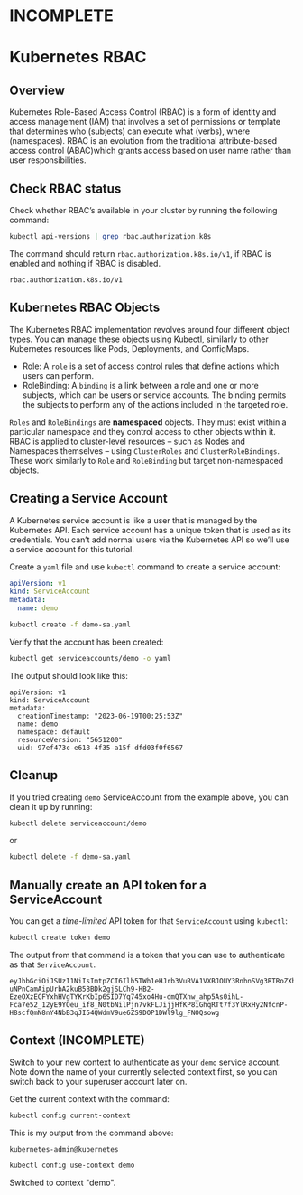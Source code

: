 # **INCOMPLETE**
# Kubernetes RBAC
## Overview
Kubernetes Role-Based Access Control (RBAC) is a form of identity and access management (IAM) that involves a set of permissions or template that determines who (subjects) can execute what (verbs), where (namespaces). RBAC is an evolution from the traditional attribute-based access control (ABAC)which grants access based on user name rather than user responsibilities.

## Check RBAC status
Check whether RBAC’s available in your cluster by running the following command:
```sh
kubectl api-versions | grep rbac.authorization.k8s
```

The command should return `rbac.authorization.k8s.io/v1`, if RBAC is enabled and nothing if RBAC is disabled. 
```
rbac.authorization.k8s.io/v1
```

## Kubernetes RBAC Objects
The Kubernetes RBAC implementation revolves around four different object types. You can manage these objects using Kubectl, similarly to other Kubernetes resources like Pods, Deployments, and ConfigMaps.

- Role: A `role` is a set of access control rules that define actions which users can perform.
- RoleBinding: A `binding` is a link between a role and one or more subjects, which can be users or service accounts. The binding permits the subjects to perform any of the actions included in the targeted role.

`Roles` and `RoleBindings` are **namespaced** objects. They must exist within a particular namespace and they control access to other objects within it. RBAC is applied to cluster-level resources – such as Nodes and Namespaces themselves – using `ClusterRoles` and `ClusterRoleBindings`. These work similarly to `Role` and `RoleBinding` but target non-namespaced objects.

## Creating a Service Account
A Kubernetes service account is like a user that is managed by the Kubernetes API. Each service account has a unique token that is used as its credentials. You can’t add normal users via the Kubernetes API so we’ll use a service account for this tutorial.

Create a `yaml` file and use `kubectl` command to create a service account:
```yaml
apiVersion: v1
kind: ServiceAccount
metadata:
  name: demo
```

```sh
kubectl create -f demo-sa.yaml
```


Verify that the account has been created:
```sh
kubectl get serviceaccounts/demo -o yaml
```

The output should look like this:
```
apiVersion: v1
kind: ServiceAccount
metadata:
  creationTimestamp: "2023-06-19T00:25:53Z"
  name: demo
  namespace: default
  resourceVersion: "5651200"
  uid: 97ef473c-e618-4f35-a15f-dfd03f0f6567
```

## Cleanup
If you tried creating `demo` ServiceAccount from the example above, you can clean it up by running:
```sh
kubectl delete serviceaccount/demo
```
or
```sh
kubectl delete -f demo-sa.yaml
```

## Manually create an API token for a ServiceAccount
You can get a *time-limited* API token for that `ServiceAccount` using `kubectl`:

```sh
kubectl create token demo
```

The output from that command is a token that you can use to authenticate as that `ServiceAccount`.
```
eyJhbGciOiJSUzI1NiIsImtpZCI6Ilh5TWh1eHJrb3VuRVA1VXBJOUY3RnhnSVg3RTRoZXhlTnFGQ1llRldsZ1kifQ.eyJhdWQiOlsiaHR0cHM6Ly9rdWJlcm5ldGVzLmRlZmF1bHQuc3ZjLmNsdXN0ZXIubG9jYWwiXSwiZXhwIjoxNjg3MTM4NDE4LCJpYXQiOjE2ODcxMzQ4MTgsImlzcyI6Imh0dHBzOi8va3ViZXJuZXRlcy5kZWZhdWx0LnN2Yy5jbHVzdGVyLmxvY2FsIiwia3ViZXJuZXRlcy5pbyI6eyJuYW1lc3BhY2UiOiJkZWZhdWx0Iiwic2VydmljZWFjY291bnQiOnsibmFtZSI6ImRlbW8iLCJ1aWQiOiI5N2VmNDczYy1lNjE4LTRmMzUtYTE1Zi1kZmQwM2YwZjY1NjcifX0sIm5iZiI6MTY4NzEzNDgxOCwic3ViIjoic3lzdGVtOnNlcnZpY2VhY2NvdW50OmRlZmF1bHQ6ZGVtbyJ9.joklGfJ4bzx39s2RC7mqZAEmETLF8VWWRZ9es19cy_AJ0hg1DPlS8bTWUBfbUF8ZON878jH93cfFDGjoLKmxym7bXxarJ92MKSuowuaKGSvGhyD3ESNZRdH_NckZJi-uNPnCamAipUrbA2kuB5BBDk2gjSLCh9-HB2-EzeOXzECFYxhHVgTYKrKbIp6SID7Yq745xo4Hu-dmQTXnw_ahp5As0ihL-Fca7e52_12yE9YOeu_if8_N0tbNilPjn7vkFLJijjHfKP8iGhqRTt7f3YlRxHy2NfcnP-H8scfQmN8nY4NbB3qJI54QWdmV9ue6ZS9DOP1DWl9lg_FNOQsowg
```

## Context (INCOMPLETE)
Switch to your new context to authenticate as your `demo` service account. Note down the name of your currently selected context first, so you can switch back to your superuser account later on.

Get the current context with the command:
```sh
kubectl config current-context
```

This is my output from the command above:
```
kubernetes-admin@kubernetes
```

```sh
kubectl config use-context demo
```

Switched to context "demo".

